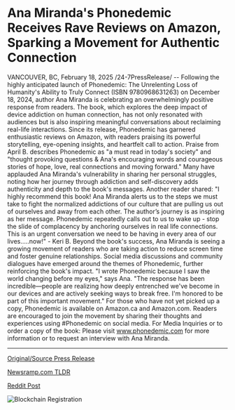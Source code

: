 # Ana Miranda's Phonedemic Receives Rave Reviews on Amazon, Sparking a Movement for Authentic Connection

VANCOUVER, BC, February 18, 2025 /24-7PressRelease/ -- Following the highly anticipated launch of Phonedemic: The Unrelenting Loss of Humanity's Ability to Truly Connect (ISBN 9780968631263) on December 18, 2024, author Ana Miranda is celebrating an overwhelmingly positive response from readers. The book, which explores the deep impact of device addiction on human connection, has not only resonated with audiences but is also inspiring meaningful conversations about reclaiming real-life interactions.  Since its release, Phonedemic has garnered enthusiastic reviews on Amazon, with readers praising its powerful storytelling, eye-opening insights, and heartfelt call to action.  Praise from April B. describes Phonedemic as "a must read in today's society" and "thought provoking questions & Ana's encouraging words and courageous stories of hope, love, real connections and moving forward." Many have applauded Ana Miranda's vulnerability in sharing her personal struggles, noting how her journey through addiction and self-discovery adds authenticity and depth to the book's messages.  Another reader shared: "I highly recommend this book! Ana Miranda alerts us to the steps we must take to fight the normalized addictions of our culture that are pulling us out of ourselves and away from each other. The author’s journey is as inspiring as her message. Phonedemic repeatedly calls out to us to wake up - stop the slide of complacency by anchoring ourselves in real life connections. This is an urgent conversation we need to be having in every area of our lives…..now!" - Keri B.  Beyond the book's success, Ana Miranda is seeing a growing movement of readers who are taking action to reduce screen time and foster genuine relationships. Social media discussions and community dialogues have emerged around the themes of Phonedemic, further reinforcing the book's impact.  "I wrote Phonedemic because I saw the world changing before my eyes," says Ana. "The response has been incredible—people are realizing how deeply entrenched we've become in our devices and are actively seeking ways to break free. I'm honored to be part of this important movement."  For those who have not yet picked up a copy, Phonedemic is available on Amazon.ca and Amazon.com. Readers are encouraged to join the movement by sharing their thoughts and experiences using #Phonedemic on social media.  For Media Inquiries or to order a copy of the book: Please visit www.phonedemic.com for more information or to request an interview with Ana Miranda. 

---

[Original/Source Press Release](https://www.24-7pressrelease.com/press-release/519605/ana-mirandas-phonedemic-receives-rave-reviews-on-amazon-sparking-a-movement-for-authentic-connection)
                    

[Newsramp.com TLDR](https://newsramp.com/curated-news/author-ana-miranda-s-book-phonedemic-sparks-movement-to-reclaim-human-connection/ab1e249dff6bd07849099c5f81523733) 

 



[Reddit Post](https://www.reddit.com/r/BookNews/comments/1ite8ho/author_ana_mirandas_book_phonedemic_sparks/) 



![Blockchain Registration](https://cdn.newsramp.app/24-7PressRelease/qrcode/252/19/knot1KB4.webp)